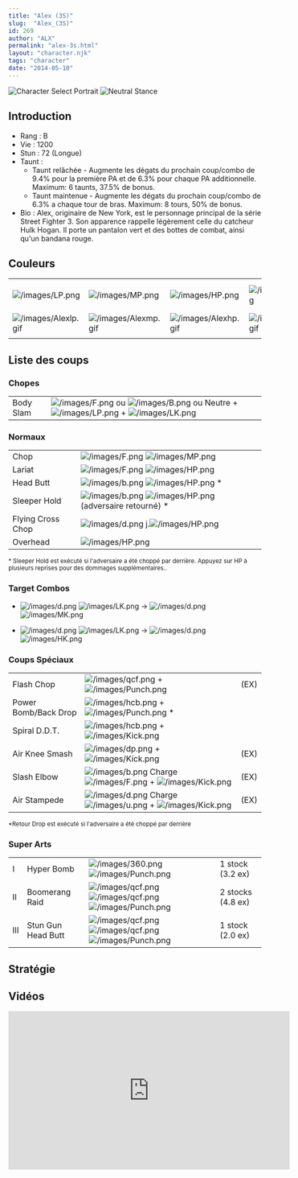 ```yaml
---
title: "Alex (3S)"
slug:  "Alex_(3S)"
id: 269
author: "ALX"
permalink: "alex-3s.html"
layout: "character.njk"
tags: "character"
date: "2014-05-10"
---
```


![Character Select
Portrait](/images/Alex3sport.gif "Character Select Portrait") ![Neutral
Stance](/images/Alex3s-stance.gif "Neutral Stance")

## Introduction

- Rang : B
- Vie : 1200
- Stun : 72 (Longue)
- Taunt :
  - Taunt relâchée - Augmente les dégats du prochain coup/combo de 9.4%
    pour la première PA et de 6.3% pour chaque PA additionnelle.
    Maximum: 6 taunts, 37.5% de bonus.
  - Taunt maintenue - Augmente les dégats du prochain coup/combo de 6.3%
    a chaque tour de bras. Maximum: 8 tours, 50% de bonus.
- Bio : Alex, originaire de New York, est le personnage principal de la
  série Street Fighter 3. Son apparence rappelle légèrement celle du
  catcheur Hulk Hogan. Il porte un pantalon vert et des bottes de
  combat, ainsi qu'un bandana rouge.

## Couleurs

|                                              |                                              |                                              |                                              |                                              |                                              |                                                                                                              |
|----------------------------------------------|----------------------------------------------|----------------------------------------------|----------------------------------------------|----------------------------------------------|----------------------------------------------|--------------------------------------------------------------------------------------------------------------|
| ![](/images/LP.png "/images/LP.png")         | ![](/images/MP.png "/images/MP.png")         | ![](/images/HP.png "/images/HP.png")         | ![](/images/LK.png "/images/LK.png")         | ![](/images/MK.png "/images/MK.png")         | ![](/images/HK.png "/images/HK.png")         | ![](/images/LP.png "/images/LP.png")![](/images/MK.png "/images/MK.png")![](/images/HP.png "/images/HP.png") |
| ![](/images/Alexlp.gif "/images/Alexlp.gif") | ![](/images/Alexmp.gif "/images/Alexmp.gif") | ![](/images/Alexhp.gif "/images/Alexhp.gif") | ![](/images/Alexlk.gif "/images/Alexlk.gif") | ![](/images/Alexmk.gif "/images/Alexmk.gif") | ![](/images/Alexhk.gif "/images/Alexhk.gif") | ![](/images/Alexlpmkhp.gif "/images/Alexlpmkhp.gif")                                                         |
|                                              |                                              |                                              |                                              |                                              |                                              |                                                                                                              |

## Liste des coups

### Chopes

|           |                                                                                                                                                                  |
|-----------|------------------------------------------------------------------------------------------------------------------------------------------------------------------|
| Body Slam | ![](/images/F.png "/images/F.png") ou ![](/images/B.png "/images/B.png") ou Neutre + ![](/images/LP.png "/images/LP.png") + ![](/images/LK.png "/images/LK.png") |

### Normaux

|                   |                                                                                                  |
|-------------------|--------------------------------------------------------------------------------------------------|
| Chop              | ![](/images/F.png "/images/F.png") ![](/images/MP.png "/images/MP.png")                          |
| Lariat            | ![](/images/F.png "/images/F.png") ![](/images/HP.png "/images/HP.png")                          |
| Head Butt         | ![](/images/b.png "/images/b.png") ![](/images/HP.png "/images/HP.png") \*                       |
| Sleeper Hold      | ![](/images/b.png "/images/b.png") ![](/images/HP.png "/images/HP.png") (adversaire retourné) \* |
| Flying Cross Chop | ![](/images/d.png "/images/d.png") j.![](/images/HP.png "/images/HP.png")                        |
| Overhead          | ![](/images/HP.png "/images/HP.png")                                                             |

<sub>\* Sleeper Hold est exécuté si l'adversaire a été choppé par
derrière. Appuyez sur HP à plusieurs reprises pour des dommages
supplémentaires..</sub>

### Target Combos

- ![](/images/d.png "/images/d.png")
  ![](/images/LK.png "/images/LK.png") -\>
  ![](/images/d.png "/images/d.png")
  ![](/images/MK.png "/images/MK.png")

<!-- -->

- ![](/images/d.png "/images/d.png")
  ![](/images/LK.png "/images/LK.png") -\>
  ![](/images/d.png "/images/d.png")
  ![](/images/HK.png "/images/HK.png")

### Coups Spéciaux

|                      |                                                                                                                         |      |
|----------------------|-------------------------------------------------------------------------------------------------------------------------|------|
| Flash Chop           | ![](/images/qcf.png "/images/qcf.png") + ![](/images/Punch.png "/images/Punch.png")                                     | (EX) |
| Power Bomb/Back Drop | ![](/images/hcb.png "/images/hcb.png") + ![](/images/Punch.png "/images/Punch.png") \*                                  |      |
| Spiral D.D.T.        | ![](/images/hcb.png "/images/hcb.png") + ![](/images/Kick.png "/images/Kick.png")                                       |      |
| Air Knee Smash       | ![](/images/dp.png "/images/dp.png") + ![](/images/Kick.png "/images/Kick.png")                                         | (EX) |
| Slash Elbow          | ![](/images/b.png "/images/b.png") Charge ![](/images/F.png "/images/F.png") + ![](/images/Kick.png "/images/Kick.png") | (EX) |
| Air Stampede         | ![](/images/d.png "/images/d.png") Charge ![](/images/u.png "/images/u.png") + ![](/images/Kick.png "/images/Kick.png") | (EX) |

<sub>\*Retour Drop est exécuté si l'adversaire a été choppé par
derrière</sub>

### Super Arts

|     |                    |                                                                                                                         |                   |
|-----|--------------------|-------------------------------------------------------------------------------------------------------------------------|-------------------|
| I   | Hyper Bomb         | ![](/images/360.png "/images/360.png") ![](/images/Punch.png "/images/Punch.png")                                       | 1 stock (3.2 ex)  |
| II  | Boomerang Raid     | ![](/images/qcf.png "/images/qcf.png")![](/images/qcf.png "/images/qcf.png") ![](/images/Punch.png "/images/Punch.png") | 2 stocks (4.8 ex) |
| III | Stun Gun Head Butt | ![](/images/qcf.png "/images/qcf.png")![](/images/qcf.png "/images/qcf.png") ![](/images/Punch.png "/images/Punch.png") | 1 stock (2.0 ex)  |

## Stratégie

## Vidéos

<iframe width='560' height='315' src='https://www.youtube.com/embed/jNDuQkTbsPg' title='YouTube video player' frameborder='0' allow='accelerometer; autoplay; clipboard-write; encrypted-media; gyroscope; picture-in-picture; web-share' allowfullscreen></iframe>
